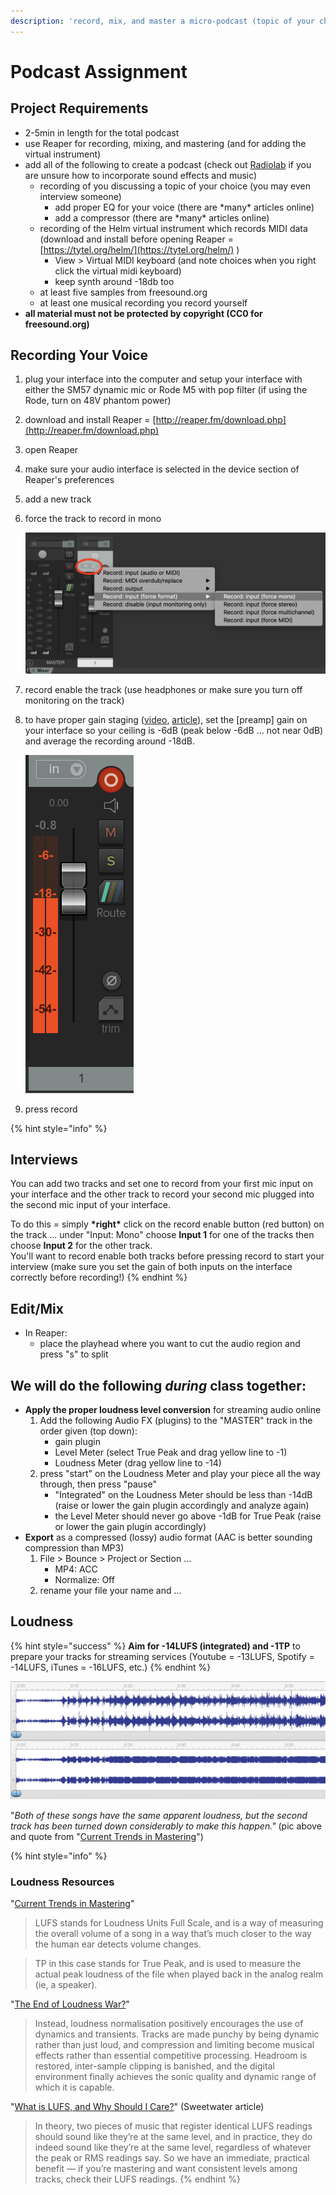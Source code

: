 ```yaml
---
description: 'record, mix, and master a micro-podcast (topic of your choice)'
---
```


# Podcast Assignment

## Project Requirements

* 2-5min in length for the total podcast
* use Reaper for recording, mixing, and mastering \(and for adding the virtual instrument\)
* add all of the following to create a podcast \(check out [Radiolab](https://www.wnycstudios.org/podcasts/radiolab) if you are unsure how to incorporate sound effects and music\)
  * recording of you discussing a topic of your choice \(you may even interview someone\)
    * add proper EQ for your voice \(there are \*many\* articles online\)
    * add a compressor \(there are \*many\* articles online\)
  * recording of the Helm virtual instrument which records MIDI data \(download and install before opening Reaper = [https://tytel.org/helm/](https://tytel.org/helm/) \)
    * View &gt; Virtual MIDI keyboard \(and note choices when you right click the virtual midi keyboard\)
    * keep synth around -18db too
  * at least five samples from freesound.org
  * at least one musical recording you record yourself
* **all material must not be protected by copyright \(CC0 for freesound.org\)**

## Recording Your Voice

1. plug your interface into the computer and setup your interface with either the SM57 dynamic mic or Rode M5 with pop filter \(if using the Rode, turn on 48V phantom power\)
2. download and install Reaper = [http://reaper.fm/download.php](http://reaper.fm/download.php)
3. open Reaper
4. make sure your audio interface is selected in the device section of Reaper's preferences
5. add a new track
6. force the track to record in mono

   ![](../../.gitbook/assets/screen-shot-2020-09-14-at-11.58.03-am.png) 

7. record enable the track \(use headphones or make sure you turn off monitoring on the track\)
8. to have proper gain staging \([video](https://www.youtube.com/watch?time_continue=8&v=UvclmTMmGv0), [article](https://www.soundonsound.com/techniques/gain-staging-your-daw-software)\), set the \[preamp\] gain on your interface so your ceiling is -6dB \(peak below -6dB … not near 0dB\) and average the recording around -18dB.

   ![](../../.gitbook/assets/screen-shot-2020-09-14-at-12.12.56-pm.png)

9. press record

{% hint style="info" %}
## Interviews

You can add two tracks and set one to record from your first mic input on your interface and the other track to record your second mic plugged into the second mic input of your interface.

To do this = simply **\*right\*** click on the record enable button \(red button\) on the track ... under  "Input: Mono" choose **Input 1** for one of the tracks then choose **Input 2** for the other track.   
You'll want to record enable both tracks before pressing record to start your interview \(make sure you set the gain of both inputs on the interface correctly before recording!\)
{% endhint %}

## Edit/Mix

* In Reaper:
  * place the playhead where you want to cut the audio region and press "s" to split

## We will do the following _during_ class together:

* **Apply the proper loudness level conversion** for streaming audio online
  1. Add the following Audio FX \(plugins\) to the "MASTER" track in the order given \(top down\):
     * gain plugin
     * Level Meter \(select True Peak and drag yellow line to -1\)
     * Loudness Meter \(drag yellow line to -14\)
  2. press "start" on the Loudness Meter and play your piece all the way through, then press "pause"
     * "Integrated" on the Loudness Meter should be less than -14dB \(raise or lower the gain plugin accordingly and analyze again\)
     * the Level Meter should never go above -1dB for True Peak \(raise or lower the gain plugin accordingly\)
* **Export** as a compressed \(lossy\) audio format \(AAC is better sounding compression than MP3\)
  1. File &gt; Bounce &gt; Project or Section ...
     * MP4: ACC
     * Normalize: Off
  2. rename your file your name and ...

## Loudness

{% hint style="success" %}
**Aim for -14LUFS \(integrated\) and -1TP** to prepare your tracks for streaming services \(Youtube = -13LUFS, Spotify = -14LUFS, iTunes = -16LUFS, etc.\)
{% endhint %}

![](../../.gitbook/assets/image%20%281%29.png)

"_Both of these songs have the same apparent loudness, but the second track has been turned down considerably to make this happen."_ \(pic above and quote from "[Current Trends in Mastering](https://www.warpacademy.com/current-trends-in-mastering/)"\)

{% hint style="info" %}
### Loudness Resources

"[Current Trends in Mastering](https://www.warpacademy.com/current-trends-in-mastering/)"

> LUFS stands for Loudness Units Full Scale, and is a way of measuring the overall volume of a song in a way that’s much closer to the way the human ear detects volume changes.

> TP in this case stands for True Peak, and is used to measure the actual peak loudness of the file when played back in the analog realm \(ie, a speaker\).

"[The End of Loudness War?](https://www.soundonsound.com/techniques/end-loudness-war)"

> Instead, loudness normalisation positively encourages the use of dynamics and transients. Tracks are made punchy by being dynamic rather than just loud, and compression and limiting become musical effects rather than essential competitive processing. Headroom is restored, inter-sample clipping is banished, and the digital environment finally achieves the sonic quality and dynamic range of which it is capable.

"[What is LUFS, and Why Should I Care?](https://www.sweetwater.com/insync/what-is-lufs-and-why-should-i-care/)" \(Sweetwater article\)

> In theory, two pieces of music that register identical LUFS readings should sound like they’re at the same level, and in practice, they do indeed sound like they’re at the same level, regardless of whatever the peak or RMS readings say. So we have an immediate, practical benefit — if you’re mastering and want consistent levels among tracks, check their LUFS readings.
{% endhint %}

